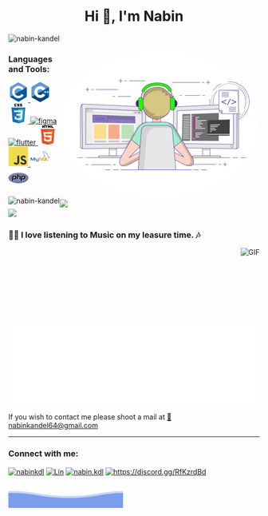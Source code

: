 <h1 align="center">Hi 👋, I'm Nabin</h1>
<p align="left"> <img src="https://komarev.com/ghpvc/?username=nabin-kandel&label=Profile%20views&color=0e75b6&style=flat" alt="nabin-kandel" /> </p>
<img align="right" alt="coding" width="400" style="border-radius:80%"  src="https://raw.githubusercontent.com/nabin-kandel/nabin-kandel/main/assect/coder.gif">



<h3 align="left">Languages and Tools:</h3>
<p align="left"> <a href="https://www.cprogramming.com/" target="_blank" rel="noreferrer"> <img src="https://raw.githubusercontent.com/devicons/devicon/master/icons/c/c-original.svg" alt="c" width="40" height="40"/> </a> <a href="https://www.w3schools.com/cpp/" target="_blank" rel="noreferrer"> <img src="https://raw.githubusercontent.com/devicons/devicon/master/icons/cplusplus/cplusplus-original.svg" alt="cplusplus" width="40" height="40"/> </a> <a href="https://www.w3schools.com/css/" target="_blank" rel="noreferrer"> <img src="https://raw.githubusercontent.com/devicons/devicon/master/icons/css3/css3-original-wordmark.svg" alt="css3" width="40" height="40"/> </a> <a href="https://www.figma.com/" target="_blank" rel="noreferrer"> <img src="https://www.vectorlogo.zone/logos/figma/figma-icon.svg" alt="figma" width="40" height="40"/> </a> <a href="https://flutter.dev" target="_blank" rel="noreferrer"> <img src="https://www.vectorlogo.zone/logos/flutterio/flutterio-icon.svg" alt="flutter" width="40" height="40"/> </a> <a href="https://www.w3.org/html/" target="_blank" rel="noreferrer"> <img src="https://raw.githubusercontent.com/devicons/devicon/master/icons/html5/html5-original-wordmark.svg" alt="html5" width="40" height="40"/> </a> <a href="https://developer.mozilla.org/en-US/docs/Web/JavaScript" target="_blank" rel="noreferrer"> <img src="https://raw.githubusercontent.com/devicons/devicon/master/icons/javascript/javascript-original.svg" alt="javascript" width="40" height="40"/> </a> <a href="https://www.mysql.com/" target="_blank" rel="noreferrer"> <img src="https://raw.githubusercontent.com/devicons/devicon/master/icons/mysql/mysql-original-wordmark.svg" alt="mysql" width="40" height="40"/> </a> <a href="https://www.php.net" target="_blank" rel="noreferrer"> <img src="https://raw.githubusercontent.com/devicons/devicon/master/icons/php/php-original.svg" alt="php" width="40" height="40"/> </a> </p><p>


  <p><img align="left" src="https://github-readme-stats.vercel.app/api/top-langs?username=nabin-kandel&show_icons=true&locale=en&layout=compact" alt="nabin-kandel" /></p>
  
![](https://github-readme-stats.vercel.app/api?username=nabin-kandel&theme=default&hide_border=false&include_all_commits=false&count_private=false)<br/>
![](https://github-readme-streak-stats.herokuapp.com/?user=nabin-kandel&theme=default&hide_border=false)<br/>





</p>
<!---
<img src="https://raw.githubusercontent.com/nabin-kandel/nabin-kandel/0eee02d490344b74bd431dd04aef32c67d6c91ac/assect/github-contribution-grid-snake%20(1).svg"/>  -->


<!----![Alt text](https://spotify-recently-played-readme.vercel.app/api?user=312knnsjy3cvsyoqnred5lic3erq)</p> --->
### 👨‍💻 I love listening to Music on my leasure time. 🎶
<p>
  <a href="https://open.spotify.com/user/312knnsjy3cvsyoqnred5lic3erq" target="_blank" ><img align="right" alt="GIF" height="150px" src="https://media.giphy.com/media/J5B1Y8QZnzXXbLQIBu/giphy.gif" /></a>

<p align="left">
  <a href="https://open.spotify.com/album/4sD1qg4jwTZR4mvR4Iflk5?highlight=spotify:track:3hRV0jL3vUpRrcy398teAU" target="_blank" ><img src="https://raw.githubusercontent.com/nabin-kandel/nabin-kandel/43d49bf07b03dcd32df137aa7aeff61b80ea475d/assect/avi.svg" target="_blank"/></a>
</p>

If you wish to contact me please shoot a mail at  [📩 nabinkandel64@gmail.com](mailto:nabinkandel64@gmail.com)
<hr>
<h3 align="left">Connect with me:</h3>
<p align="left">
<a href="https://twitter.com/nabinkdl" target="_blank"><img align="center" src="https://raw.githubusercontent.com/rahuldkjain/github-profile-readme-generator/master/src/images/icons/Social/twitter.svg" alt="nabinkdl" height="30" width="40" /></a>
<a href="https://www.linkedin.com/in/nabin-kandel-8a41a9246/" target="_blank"><img align="center" src="https://raw.githubusercontent.com/rahuldkjain/github-profile-readme-generator/master/src/images/icons/Social/linked-in-alt.svg" alt="Lin" height="30" width="40" /></a>
<a href="https://instagram.com/nabin.kdl" target="_blank"><img align="center" src="https://raw.githubusercontent.com/rahuldkjain/github-profile-readme-generator/master/src/images/icons/Social/instagram.svg" alt="nabin.kdl" height="30" width="40" /></a>
<a href="https://discord.gg/https://discord.gg/RfKzrdBd" target="_blank"><img align="center" src="https://raw.githubusercontent.com/rahuldkjain/github-profile-readme-generator/master/src/images/icons/Social/discord.svg" alt="https://discord.gg/RfKzrdBd" height="30" width="40" /></a>
</p>

<img src="https://raw.githubusercontent.com/nabin-kandel/nabin-kandel/0eee02d490344b74bd431dd04aef32c67d6c91ac/assect/bottom_header.svg"/>
